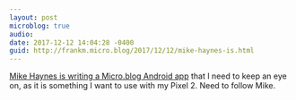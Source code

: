 ```yaml
---
layout: post
microblog: true
audio: 
date: 2017-12-12 14:04:28 -0400
guid: http://frankm.micro.blog/2017/12/12/mike-haynes-is.html
---
```

[Mike Haynes is writing a Micro.blog Android app](https://mikehaynes.blog/1331) that I need to keep an eye on, as it is something I want to use with my Pixel 2. Need to follow Mike.
